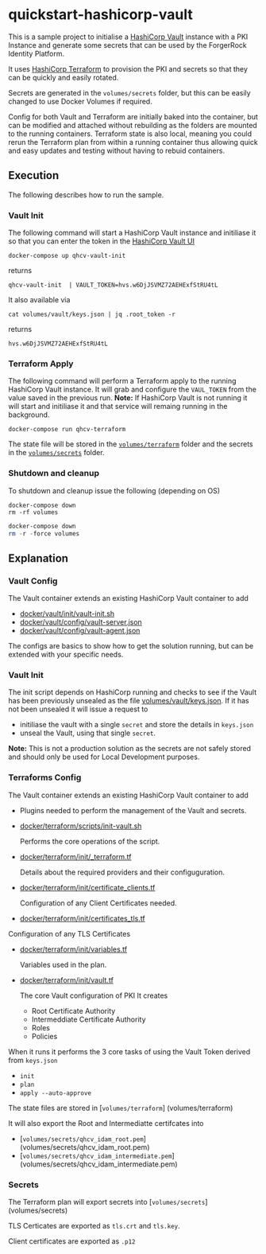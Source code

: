 # quickstart-hashicorp-vault

This is a sample project to initialise a [HashiCorp Vault](https://www.vaultproject.io/) instance with a PKI Instance and generate some secrets that can be used by the ForgerRock Identity Platform.

It uses [HashiCorp Terraform](https://www.terraform.io/) to provision the PKI and secrets so that they can be quickly and easily rotated.

Secrets are generated in the `volumes/secrets` folder, but this can be easily changed to use Docker Volumes if required.

Config for both Vault and Terraform are initially baked into the container, but can be modified and attached without rebuilding as the folders are mounted to the running containers. Terraform state is also local, meaning you could rerun the Terraform plan from within a running container thus allowing quick and easy updates and testing without having to rebuid containers.

## Execution

The following describes how to run the sample.

### Vault Init

The following command will start a HashiCorp Vault instance and initiliase it so that you can enter the token in the [HashiCorp Vault UI](http://localhost:8200)

```console
docker-compose up qhcv-vault-init
```

returns

```console
qhcv-vault-init  | VAULT_TOKEN=hvs.w6DjJSVMZ72AEHExfStRU4tL
```

It also available via

```console
cat volumes/vault/keys.json | jq .root_token -r
```

returns

```console
hvs.w6DjJSVMZ72AEHExfStRU4tL
```

### Terraform Apply

The following command will perform a Terraform apply to the running HashiCorp Vault instance. It will grab and configure the `VAUL_TOKEN` from the value saved in the previous run.
**Note:** If HashiCorp Vault is not running it will start and initiliase it and that service will remaing running in the background.

```console
docker-compose run qhcv-terraform
```

The state file will be stored in the [`volumes/terraform`](volumes/terraform) folder and the secrets in the [`volumes/secrets`](volumes/secrets) folder.

### Shutdown and cleanup

To shutdown and cleanup issue the following (depending on OS)

```console
docker-compose down
rm -rf volumes
```

```powershell
docker-compose down
rm -r -force volumes
```

## Explanation

### Vault Config

The Vault container extends an existing HashiCorp Vault container to add

- [docker/vault/init/vault-init.sh](docker/vault/init/vault-init.sh)
- [docker/vault/config/vault-server.json](docker/vault/config/vault-server.json)
- [docker/vault/config/vault-agent.json](docker/vault/config/vault-agent.json)

The configs are basics to show how to get the solution running, but can be extended with your specific needs.

### Vault Init

The init script depends on HashiCorp running and checks to see if the Vault has been previously unsealed as the file [volumes/vault/keys.json](volumes/vault/keys.json). If it has not been unsealed it will issue a request to 

- initiliase the vault with a single `secret` and store the details in `keys.json`
- unseal the Vault, using that single `secret`.

**Note:** This is not a production solution as the secrets are not safely stored and should only be used for Local Development purposes. 

### Terraforms Config

The Vault container extends an existing HashiCorp Vault container to add

- Plugins needed to perform the management of the Vault and secrets.
- [docker/terraform/scripts/init-vault.sh](docker/terraform/scripts/init-vault.sh)

  Performs the core operations of the script.

- [docker/terraform/init/_terraform.tf](docker/terraform/init/_terraform.tf)

  Details about the required providers and their configuguration.

- [docker/terraform/init/certificate_clients.tf](docker/terraform/init/certificate_clients.tf)

    Configuration of any Client Certificates needed.

- [docker/terraform/init/certificates_tls.tf](docker/terraform/init/certificates_tls.tf)

Configuration of any TLS Certificates

- [docker/terraform/init/variables.tf](docker/terraform/init/variables.tf)

    Variables used in the plan.

- [docker/terraform/init/vault.tf](docker/terraform/init/vault.tf)

  The core Vault configuration of PKI
  It creates
  
  - Root Certificate Authority
  - Intermeddiate Certificate Authority 
  - Roles
  - Policies

When it runs it performs the 3 core tasks of using the Vault Token derived from `keys.json`

- `init`
- `plan`
- `apply --auto-approve`

The state files are stored in [`volumes/terraform`] (volumes/terraform)

It will also export the Root and Intermediatte certifcates into 

- [`volumes/secrets/qhcv_idam_root.pem`] (volumes/secrets/qhcv_idam_root.pem)
- [`volumes/secrets/qhcv_idam_intermediate.pem`] (volumes/secrets/qhcv_idam_intermediate.pem)

### Secrets

The Terraform plan will export secrets into [`volumes/secrets`] (volumes/secrets)

TLS Certicates are exported as `tls.crt` and `tls.key`.

Client certificates are exported as `.p12`
